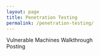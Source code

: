 ```yaml
---
layout: page
title: Penetration Testing
permalink: /penetration-testing/
---
```

<div class="man-title">
  Vulnerable Machines Walkthrough
</div>
<div class="manual manual-title">
  Posting
  </div>
<p>  <div class="manual-content">


  </div>
</p>
